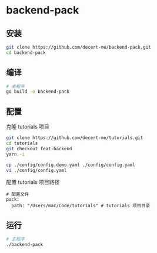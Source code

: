 # backend-pack
## 安装
```bash
git clone https://github.com/decert-me/backend-pack.git
cd backend-pack
```
## 编译
```bash
# 主程序
go build -o backend-pack
```
## 配置
克隆 tutorials 项目
```bash
git clone https://github.com/decert-me/tutorials.git
cd tutorials
git checkout feat-backend
yarn -i
```
```bash
cp ./config/config.demo.yaml ./config/config.yaml
vi ./config/config.yaml
```
配置 tutorials 项目路径
```shell
# 配置文件
pack:
  path: "/Users/mac/Code/tutorials" # tutorials 项目目录
```
## 运行
```bash
# 主程序
./backend-pack
```